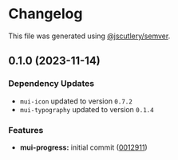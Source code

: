# Changelog

This file was generated using [@jscutlery/semver](https://github.com/jscutlery/semver).

## 0.1.0 (2023-11-14)

### Dependency Updates

* `mui-icon` updated to version `0.7.2`
* `mui-typography` updated to version `0.1.4`

### Features

* **mui-progress:** initial commit ([0012911](https://github.com/Availity/element/commit/00129117d2107d4bdf97a3767119d30ae2edb418))
